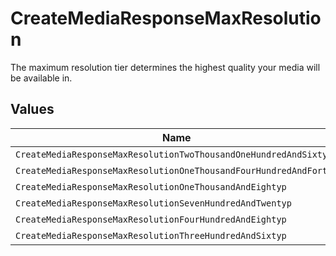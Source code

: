 # CreateMediaResponseMaxResolution

The maximum resolution tier determines the highest quality your media will be available in.


## Values

| Name                                                              | Value                                                             |
| ----------------------------------------------------------------- | ----------------------------------------------------------------- |
| `CreateMediaResponseMaxResolutionTwoThousandOneHundredAndSixtyp`  | 2160p                                                             |
| `CreateMediaResponseMaxResolutionOneThousandFourHundredAndFortyp` | 1440p                                                             |
| `CreateMediaResponseMaxResolutionOneThousandAndEightyp`           | 1080p                                                             |
| `CreateMediaResponseMaxResolutionSevenHundredAndTwentyp`          | 720p                                                              |
| `CreateMediaResponseMaxResolutionFourHundredAndEightyp`           | 480p                                                              |
| `CreateMediaResponseMaxResolutionThreeHundredAndSixtyp`           | 360p                                                              |